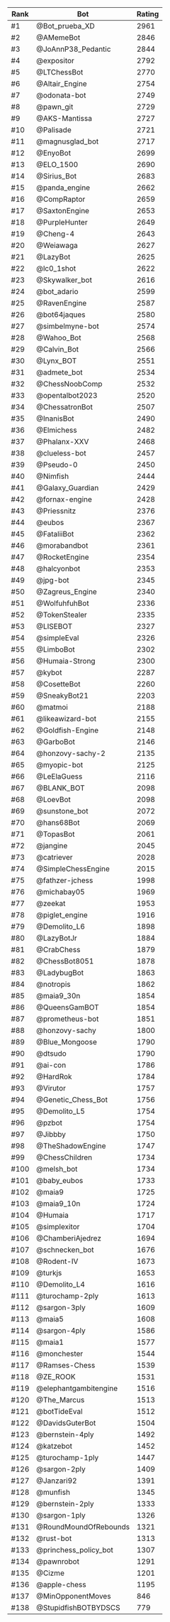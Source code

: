 Rank|Bot|Rating
---|---|---
#1|@Bot_prueba_XD|2961
#2|@AMemeBot|2846
#3|@JoAnnP38_Pedantic|2844
#4|@expositor|2792
#5|@LTChessBot|2770
#6|@Altair_Engine|2754
#7|@odonata-bot|2749
#8|@pawn_git|2729
#9|@AKS-Mantissa|2727
#10|@Palisade|2721
#11|@magnusglad_bot|2717
#12|@EnyoBot|2699
#13|@ELO_1500|2690
#14|@Sirius_Bot|2683
#15|@panda_engine|2662
#16|@CompRaptor|2659
#17|@SaxtonEngine|2653
#18|@PurpleHunter|2649
#19|@Cheng-4|2643
#20|@Weiawaga|2627
#21|@LazyBot|2625
#22|@lc0_1shot|2622
#23|@Skywalker_bot|2616
#24|@bot_adario|2599
#25|@RavenEngine|2587
#26|@bot64jaques|2580
#27|@simbelmyne-bot|2574
#28|@Wahoo_Bot|2568
#29|@Calvin_Bot|2566
#30|@Lynx_BOT|2551
#31|@admete_bot|2534
#32|@ChessNoobComp|2532
#33|@opentalbot2023|2520
#34|@ChessatronBot|2507
#35|@InanisBot|2490
#36|@Elmichess|2482
#37|@Phalanx-XXV|2468
#38|@clueless-bot|2457
#39|@Pseudo-0|2450
#40|@Nimfish|2444
#41|@Galaxy_Guardian|2429
#42|@fornax-engine|2428
#43|@Priessnitz|2376
#44|@eubos|2367
#45|@FataliiBot|2362
#46|@morabandbot|2361
#47|@RocketEngine|2354
#48|@halcyonbot|2353
#49|@jpg-bot|2345
#50|@Zagreus_Engine|2340
#51|@WolfuhfuhBot|2336
#52|@TokenStealer|2335
#53|@LISEBOT|2327
#54|@simpleEval|2326
#55|@LimboBot|2302
#56|@Humaia-Strong|2300
#57|@kybot|2287
#58|@CosetteBot|2260
#59|@SneakyBot21|2203
#60|@matmoi|2188
#61|@likeawizard-bot|2155
#62|@Goldfish-Engine|2148
#63|@GarboBot|2146
#64|@honzovy-sachy-2|2135
#65|@myopic-bot|2125
#66|@LeElaGuess|2116
#67|@BLANK_BOT|2098
#68|@LoevBot|2098
#69|@sunstone_bot|2072
#70|@hans68Bot|2069
#71|@TopasBot|2061
#72|@jangine|2045
#73|@catriever|2028
#74|@SimpleChessEngine|2015
#75|@fathzer-jchess|1998
#76|@michabay05|1969
#77|@zeekat|1953
#78|@piglet_engine|1916
#79|@Demolito_L6|1898
#80|@LazyBotJr|1884
#81|@CrabChess|1879
#82|@ChessBot8051|1878
#83|@LadybugBot|1863
#84|@notropis|1862
#85|@maia9_30n|1854
#86|@QueensGamBOT|1854
#87|@prometheus-bot|1851
#88|@honzovy-sachy|1800
#89|@Blue_Mongoose|1790
#90|@dtsudo|1790
#91|@ai-con|1786
#92|@HardRok|1784
#93|@Virutor|1757
#94|@Genetic_Chess_Bot|1756
#95|@Demolito_L5|1754
#96|@pzbot|1754
#97|@Jibbby|1750
#98|@TheShadowEngine|1747
#99|@ChessChildren|1734
#100|@melsh_bot|1734
#101|@baby_eubos|1733
#102|@maia9|1725
#103|@maia9_10n|1724
#104|@Humaia|1717
#105|@simplexitor|1704
#106|@ChamberiAjedrez|1694
#107|@schnecken_bot|1676
#108|@Rodent-IV|1673
#109|@turkjs|1653
#110|@Demolito_L4|1616
#111|@turochamp-2ply|1613
#112|@sargon-3ply|1609
#113|@maia5|1608
#114|@sargon-4ply|1586
#115|@maia1|1577
#116|@monchester|1544
#117|@Ramses-Chess|1539
#118|@ZE_ROOK|1531
#119|@elephantgambitengine|1516
#120|@The_Marcus|1513
#121|@botTideEval|1512
#122|@DavidsGuterBot|1504
#123|@bernstein-4ply|1492
#124|@katzebot|1452
#125|@turochamp-1ply|1447
#126|@sargon-2ply|1409
#127|@Janzari92|1391
#128|@munfish|1345
#129|@bernstein-2ply|1333
#130|@sargon-1ply|1326
#131|@RoundMoundOfRebounds|1321
#132|@rust-bot|1313
#133|@princhess_policy_bot|1307
#134|@pawnrobot|1291
#135|@Cizme|1201
#136|@apple-chess|1195
#137|@MinOpponentMoves|846
#138|@StupidfishBOTBYDSCS|779
